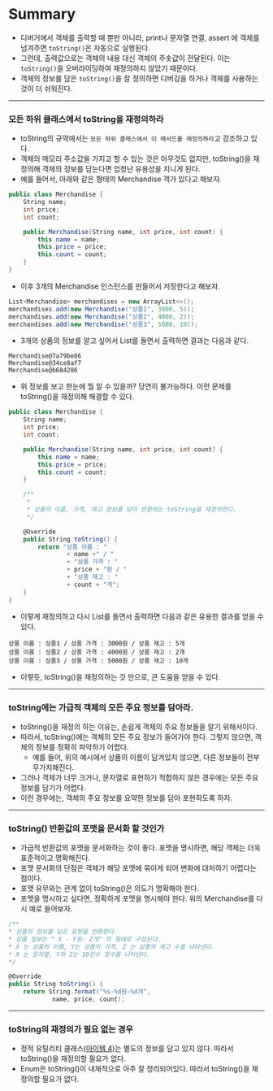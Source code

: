 # Summary
- 디버거에서 객체를 출력할 때 뿐만 아니라, print나 문자열 연결, assert 에 객체를 넘겨주면 `toString()`은 자동으로 실행된다.
- 그런데, 출력값으로는 객체의 내용 대신 객체의 주솟값이 전달된다. 이는 `toString()`을 오버라이딩하여 재정의하지 않았기 때문이다.
- 객체의 정보를 담은 `toString()`을 잘 정의하면 디버깅을 하거나 객체를 사용하는 것이 더 쉬워진다.
---
### 모든 하위 클래스에서 toString을 재정의하라
- toString의 규약에서는 `모든 하위 클래스에서 이 메서드를 재정의하라`고 강조하고 있다.
- 객체의 메모리 주소값을 가지고 할 수 있는 것은 아무것도 없지만, toString()을 재정의해 객체의 정보를 담는다면 엄청난 유용성을 지니게 된다.
- 예를 들어서, 아래와 같은 형태의 Merchandise 객가 있다고 해보자.
```cs
public class Merchandise {
    String name;
    int price;
    int count;

    public Merchandise(String name, int price, int count) {
        this.name = name;
        this.price = price;
        this.count = count;
    }
}
```
- 이후 3개의 Merchandise 인스턴스를 만들어서 저장한다고 해보자.
```cs
List<Merchandise> merchandises = new ArrayList<>();
merchandises.add(new Merchandise("상품1", 3000, 5));
merchandises.add(new Merchandise("상품2", 4000, 2));
merchandises.add(new Merchandise("상품3", 5000, 10));
```
- 3개의 상품의 정보를 알고 싶어서 List를 돌면서 출력하면 결과는 다음과 같다.
```
Merchandise@7a79be86
Merchandise@34ce8af7
Merchandise@b684286
```
- 위 정보를 보고 한눈에 뭘 알 수 있을까? 당연히 불가능하다. 이런 문제를 toString()을 재정의해 해결할 수 있다. 
```cs
public class Merchandise {
    String name;
    int price;
    int count;

    public Merchandise(String name, int price, int count) {
        this.name = name;
        this.price = price;
        this.count = count;
    }

    /**
     *
     * 상품의 이름, 가격, 재고 정보를 담아 반환하는 toString을 재정의한다.
     */

    @Override
    public String toString() {
        return "상품 이름 : "
                + name +" / "
                + "상품 가격 : "
                + price + "원 / "
                + "상품 재고 : "
                + count + "개";
    }
}
```
- 이렇게 재정의하고 다시 List를 돌면서 출력하면 다음과 같은 유용한 결과를 얻을 수 있다.
```
상품 이름 : 상품1 / 상품 가격 : 3000원 / 상품 재고 : 5개
상품 이름 : 상품2 / 상품 가격 : 4000원 / 상품 재고 : 2개
상품 이름 : 상품3 / 상품 가격 : 5000원 / 상품 재고 : 10개
```
- 이렇듯, toString()을 재정의하는 것 만으로, 큰 도움을 얻을 수 있다.
---
### toString에는 가급적 객체의 모든 주요 정보를 담아라.
- toString()을 재정의 하는 이유는, 손쉽게 객체의 주요 정보들을 알기 위해서이다.
- 따라서, toString()에는 객체의 모든 주요 정보가 들어가야 한다. 그렇지 않으면, 객체의 정보를 정확히 파악하기 어렵다.
  - 예를 들어, 위의 예시에서 상품의 이름이 담겨있지 않으면, 다른 정보들이 전부 무가치해진다.
- 그러나 객체가 너무 크거나, 문자열로 표현하기 적합하지 않은 경우에는 모든 주요 정보를 담기가 어렵다.
- 이런 경우에는, 객체의 주요 정보를 요약한 정보를 담아 포현하도록 하자.
---
### toString() 반환값의 포맷을 문서화 할 것인가
- 가급적 반환값의 포맷을 문서화하는 것이 좋다. 포맷을 명시하면, 해당 객체는 더욱 표준적이고 명확해진다.
- 포맷 문서화의 단점은 객체가 해당 포맷에 묶이게 되어 변화에 대처하기 어렵다는 점이다.
- 포맷 유무와는 관계 없이 toString()은 의도가 명확해야 한다.
- 포맷을 명시하고 싶다면, 정확하게 포맷을 명시해야 한다. 위의 Merchandise를 다시 예로 들어보자.
```cs
/**
* 상품의 정보를 담은 표현을 반환한다.
* 상품 정보는 " X - Y원- Z개" 의 형태로 구성된다.
* X 는 상품의 이름, Y는 상품의 가격, Z 는 상품의 재고 수를 나타낸다.
* X 는 문자열, Y와 Z는 10진수 정수를 나타낸다.
*/

@Override
public String toString() {
    return String.format("%s-%d원-%d개",
            name, price, count);
```
---
### toString의 재정의가 필요 없는 경우
- 정적 유틸리티 클래스[(아이템 4)](https://github.com/jkroh1995/Effective-JAVA/blob/main/1%EC%9E%A5%20%EA%B0%9D%EC%B2%B4%EC%9D%98%20%EC%83%9D%EC%84%B1%EA%B3%BC%20%ED%8C%8C%EA%B4%B4/04.%20%EC%9D%B8%EC%8A%A4%ED%84%B4%EC%8A%A4%ED%99%94%EB%A5%BC%20%EB%A7%89%EC%9C%BC%EB%A0%A4%EA%B1%B0%EB%93%A0%20private%20%EC%83%9D%EC%84%B1%EC%9E%90%EB%A5%BC%20%EC%82%AC%EC%9A%A9%ED%95%98%EB%9D%BC.md)는 별도의 정보를 담고 있지 않다. 따라서 toString()을 재정의할 필요가 없다.
- Enum은 toString()이 내재적으로 아주 잘 정리되어있다. 따라서 toString()을 재정의할 필요가 없다.
